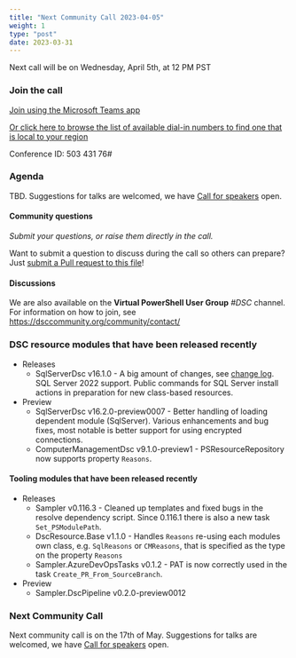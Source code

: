 ```yaml
---
title: "Next Community Call 2023-04-05"
weight: 1
type: "post"
date: 2023-03-31
---
```


Next call will be on Wednesday, April 5th, at 12 PM PST

### Join the call

<!-- We will have the DSC Community Call at the HerShell Pub in PSWorld (a digital space using [Gather](https://www.gather.town)). Join PSWorld and start mingle at the pub before the event, join PSWorld here: https://app.gather.town/events/hWF235u-R3CYCOFYJfQT

Also, see below for [other events](#other-events-in-psworld) that happens in PSWorld, on the same day as the DSC Community Call!

When it is time for the DSC Community call go to track 3 (the door to the right, between the British flags) and take a seat.
Presenters go to the podium on the stage. Once at the podium the presenter will automatically broadcast to everyone.

Can't find your way in PSWorld? See [how to find the Pub](#how-to-find-hershell-pub). -->

[Join using the Microsoft Teams app](https://teams.microsoft.com/l/meetup-join/19%3ameeting_OTc2YThjZGQtNWE4Yi00NDQyLTk5NTktYWIwYjdhMGZjNDRl%40thread.v2/0?context=%7b%22Tid%22%3a%2272f988bf-86f1-41af-91ab-2d7cd011db47%22%2c%22Oid%22%3a%222fd83437-7fe6-4ee4-a109-828a19cb7bff%22%7d)

[Or click here to browse the list of available dial-in numbers to find one that is local to your region](https://dialin.teams.microsoft.com/8551f4c1-bea3-441a-8738-69aa517a91c5?id=50343176)

Conference ID:
503 431 76#

### Agenda

TBD. Suggestions for talks are welcomed, we have [Call for speakers](https://sessionize.com/dsc-community)
open.

#### Community questions

_Submit your questions, or raise them directly in the call._

<!-- Topics or questions from the community (welcome at any point during the call).
During the Community Call in the presentation area you can ask questions by moving
you avatar to the Q & A area. -->

Want to submit a question to discuss during the call so others can prepare?
Just [submit a Pull request to this file](https://github.com/dsccommunity/dsccommunity.org/edit/master/content/community_calls/next_call.en.md)!

#### Discussions

<!-- In PSWorld, outside the presentation area, you can move your avatar close to any other attendee(s)
and talk to them. -->

We are also available on the **Virtual PowerShell User Group** _#DSC_ channel.
For information on how to join, see https://dsccommunity.org/community/contact/

### DSC resource modules that have been released recently

- Releases
  - SqlServerDsc v16.1.0 - A big amount of changes, see [change log](https://github.com/dsccommunity/SqlServerDsc/blob/main/CHANGELOG.md#1610---2023-02-28). SQL Server 2022 support. Public commands for SQL Server install actions in preparation for new class-based resources.
- Preview
  - SqlServerDsc v16.2.0-preview0007 - Better handling of loading dependent module (SqlServer). Various enhancements and bug fixes, most notable is better support for using encrypted connections.
  - ComputerManagementDsc v9.1.0-preview1 - PSResourceRepository now supports property `Reasons`.

#### Tooling modules that have been released recently

- Releases
  - Sampler v0.116.3 - Cleaned up templates and fixed bugs in the resolve dependency script. Since 0.116.1 there is also a new task `Set_PSModulePath`.
  - DscResource.Base v1.1.0 - Handles `Reasons` re-using each modules own class, e.g. `SqlReasons` or `CMReasons`,
    that is specified as the type on the property `Reasons`
  - Sampler.AzureDevOpsTasks v0.1.2 - PAT is now correctly used in the task `Create_PR_From_SourceBranch`.
- Preview
  - Sampler.DscPipeline v0.2.0-preview0012

### Next Community Call

Next community call is on the 17th of May.
Suggestions for talks are welcomed, we have [Call for speakers](https://sessionize.com/dsc-community)
open.

<!-- ### Other events in PSWorld

These event happen on the same day as the DSC Community Call.

 |
--- | ---
{{< figure src="/images/CommunityCall-2023-01/Swiss-PowerShell-User-Group-Meetup-Januari-2023.png" link="https://www.meetup.com/swiss-powershell-user-group/events/290694009/">}} | {{< figure src="/images/CommunityCall-2023-01/PowerShell-London-UK-Meetup-January-2023.png" link="https://www.meetup.com/powershell-london-uk/events/289840557/">}} -->

<!-- ### How to find HerShell Pub

In PSWorld, walk (take your avatar) to the HerShell Pub. The pub is in the middle of the map (you can use the mouse scroll-wheel to see the whole map).

{{< figure src="/images/psworld/PSWorld-HerShell-Pub.png" height="17" width="16">}}

Inside the pub, mingle. When it is time for the DSC Community call go to track 3 (the door to the right, between the British flags) and take a seat.
Presenters go to the podium on the stage. Once at the podium the presenter will automatically broadcast to everyone.

{{< figure src="/images/psworld/PSWorld-Presentation-Hall.png" height="17" width="16">}}

If your avatar spawn in the PSConf EU MiniCon, then go outside (move down on the map). Once outside exit through the grey door so you get out of the construction area, now you are in PSWorld.

{{< figure src="/images/psworld/PSWorld-MiniConConstructionArea.png" height="17" width="16">}} -->
